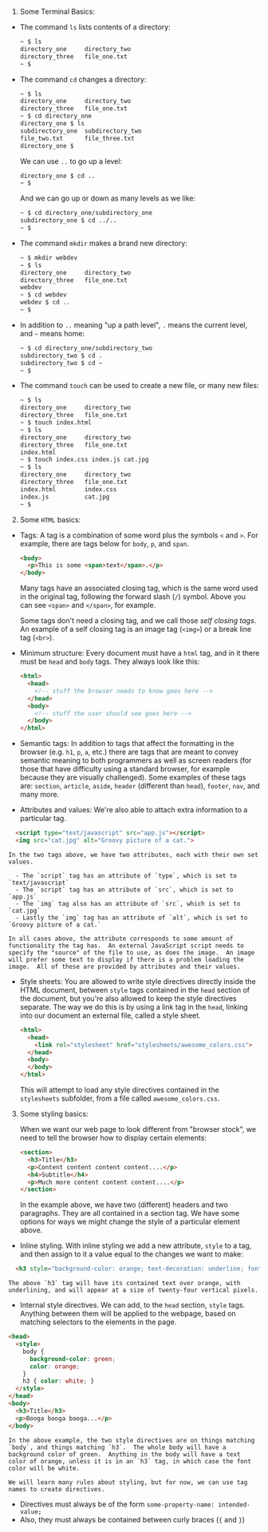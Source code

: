 1. Some Terminal Basics:

  - The command `ls` lists contents of a directory:

    ```bash
    ~ $ ls
    directory_one     directory_two
    directory_three   file_one.txt
    ~ $
    ```
  - The command `cd` changes a directory:

    ```bash
    ~ $ ls
    directory_one     directory_two
    directory_three   file_one.txt
    ~ $ cd directory_one
    directory_one $ ls
    subdirectory_one  subdirectory_two
    file_two.txt      file_three.txt
    directory_one $
    ```

    We can use `..` to go up a level:

    ```bash
    directory_one $ cd ..
    ~ $
    ```

    And we can go up or down as many levels as we like:

    ```bash
    ~ $ cd directory_one/subdirectory_one
    subdirectory_one $ cd ../..
    ~ $
    ```

  - The command `mkdir` makes a brand new directory:

    ```bash
    ~ $ mkdir webdev
    ~ $ ls
    directory_one     directory_two
    directory_three   file_one.txt
    webdev
    ~ $ cd webdev
    webdev $ cd ..
    ~ $
    ```

  - In addition to `..` meaning "up a path level", `.` means the current level, and `~` means home:

    ```bash
    ~ $ cd directory_one/subdirectory_two
    subdirectory_two $ cd .
    subdirectory_two $ cd ~
    ~ $
    ```

  - The command `touch` can be used to create a new file, or many new files:

    ```bash
    ~ $ ls
    directory_one     directory_two
    directory_three   file_one.txt
    ~ $ touch index.html
    ~ $ ls
    directory_one     directory_two
    directory_three   file_one.txt
    index.html
    ~ $ touch index.css index.js cat.jpg
    ~ $ ls
    directory_one     directory_two
    directory_three   file_one.txt
    index.html        index.css
    index.js          cat.jpg
    ~ $
    ```

2. Some `HTML` basics:  

  - Tags:  A tag is a combination of some word plus the symbols `<` and `>`.  For example, there are tags below for `body`, `p`, and `span`.

    ```html
    <body>
      <p>This is some <span>text</span>.</p>
    </body>
    ```

    Many tags have an associated closing tag, which is the same word used in the original tag, following the forward slash (`/`) symbol.  Above you can see `<span>` and `</span>`, for example.

    Some tags don't need a closing tag, and we call those _self closing tags_.  An example of a self closing tag is an image tag (`<img>`) or a break line tag (`<br>`).

  - Minimum structure: Every document must have a `html` tag, and in it there must be `head` and `body` tags.  They always look like this:

    ```html
    <html>
      <head>
        <!-- stuff the browser needs to know goes here -->
      </head>
      <body>
        <!-- stuff the user should see goes here -->
      </body>
    </html>
    ```

  - Semantic tags: In addition to tags that affect the formatting in the browser (e.g. `h1`, `p`, `a`, etc.) there are tags that are meant to convey semantic meaning to both programmers as well as screen readers (for those that have difficulty using a standard browser, for example because they are visually challenged).  Some examples of these tags are: `section`, `article`, `aside`, `header` (different than `head`), `footer`, `nav`, and many more.  

  - Attributes and values: We're also able to attach extra information to a particular tag.

  ```html
    <script type="text/javascript" src="app.js"></script>
    <img src="cat.jpg" alt="Groovy picture of a cat.">
  ```

    In the two tags above, we have two attributes, each with their own set values.

      - The `script` tag has an attribute of `type`, which is set to `text/javascript`
      - The `script` tag has an attribute of `src`, which is set to `app.js`
      - The `img` tag also has an attribute of `src`, which is set to `cat.jpg`
      - Lastly the `img` tag has an attribute of `alt`, which is set to `Groovy picture of a cat.`

    In all cases above, the attribute corresponds to some amount of functionality the tag has.  An external JavaScript script needs to specify the "source" of the file to use, as does the image.  An image will prefer some text to display if there is a problem loading the image.  All of these are provided by attributes and their values.

  - Style sheets: You are allowed to write style directives directly inside the HTML document, between `style` tags contained in the `head` section of the document, but you're also allowed to keep the style directives separate.  The way we do this is by using a link tag in the `head`, linking into our document an external file, called a style sheet.

    ```html
    <html>
      <head>
        <link rel="stylesheet" href="stylesheets/awesome_colors.css">
      </head>
      <body>
      </body>
    </html>
    ```

    This will attempt to load any style directives contained in the `stylesheets` subfolder, from a file called `awesome_colors.css`.

3. Some styling basics:  

    When we want our web page to look different from "browser stock", we need to tell the browser how to display certain elements:

    ```html
    <section>
      <h3>Title</h3>
      <p>Content content content content....</p>
      <h4>Subtitle</h4>
      <p>Much more content content content....</p>
    </section>
    ```

    In the example above, we have two (different) headers and two paragraphs.  They are all contained in a section tag.  We have some options for ways we might change the style of a particular element above.

  - Inline styling.  With inline styling we add a new attribute, `style` to a tag, and then assign to it a value equal to the changes we want to make:

  ```html
    <h3 style="background-color: orange; text-decoration: underline; font-size: 24px;">...</h3>
  ```

    The above `h3` tag will have its contained text over orange, with underlining, and will appear at a size of twenty-four vertical pixels.

  - Internal style directives.  We can add, to the `head` section, `style` tags.  Anything between them will be applied to the webpage, based on matching selectors to the elements in the page.

  ```html
  <head>
    <style>
      body {
        background-color: green;
        color: orange;
      }
      h3 { color: white; }
    </style>
  </head>
  <body>
    <h3>Title</h3>
    <p>Booga booga booga...</p>
  </body>
  ```

    In the above example, the two style directives are on things matching `body`, and things matching `h3`.  The whole body will have a background color of green.  Anything in the body will have a text color of orange, unless it is in an `h3` tag, in which case the font color will be white.

    We will learn many rules about styling, but for now, we can use tag names to create directives.

  - Directives must always be of the form `some-property-name: intended-value;`
  - Also, they must always be contained between curly braces (`{` and `}`)
  

